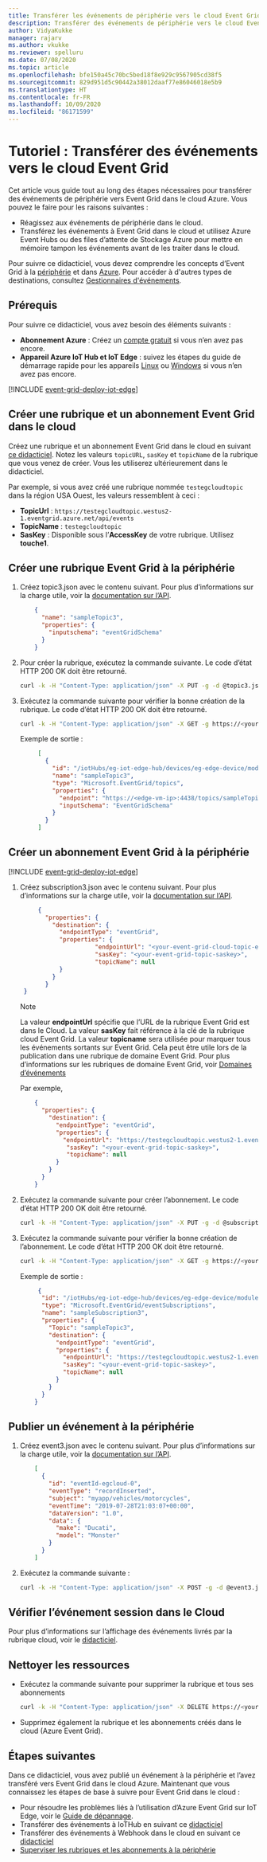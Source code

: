 ```yaml
---
title: Transférer les événements de périphérie vers le cloud Event Grid – Azure Event Grid sur IoT Edge | Microsoft Docs
description: Transférer des événements de périphérie vers le cloud Event Grid
author: VidyaKukke
manager: rajarv
ms.author: vkukke
ms.reviewer: spelluru
ms.date: 07/08/2020
ms.topic: article
ms.openlocfilehash: bfe150a45c70bc5bed18f8e929c9567905cd38f5
ms.sourcegitcommit: 829d951d5c90442a38012daaf77e86046018e5b9
ms.translationtype: HT
ms.contentlocale: fr-FR
ms.lasthandoff: 10/09/2020
ms.locfileid: "86171599"
---
```

# <a name="tutorial-forward-events-to-event-grid-cloud"></a>Tutoriel : Transférer des événements vers le cloud Event Grid

Cet article vous guide tout au long des étapes nécessaires pour transférer des événements de périphérie vers Event Grid dans le cloud Azure. Vous pouvez le faire pour les raisons suivantes :

* Réagissez aux événements de périphérie dans le cloud.
* Transférez les événements à Event Grid dans le cloud et utilisez Azure Event Hubs ou des files d’attente de Stockage Azure pour mettre en mémoire tampon les événements avant de les traiter dans le cloud.

 Pour suivre ce didacticiel, vous devez comprendre les concepts d’Event Grid à la [périphérie](concepts.md) et dans [Azure](../concepts.md). Pour accéder à d'autres types de destinations, consultez [Gestionnaires d'événements](event-handlers.md). 

## <a name="prerequisites"></a>Prérequis 
Pour suivre ce didacticiel, vous avez besoin des éléments suivants :

* **Abonnement Azure** : Créez un [compte gratuit](https://azure.microsoft.com/free) si vous n’en avez pas encore. 
* **Appareil Azure IoT Hub et IoT Edge** : suivez les étapes du guide de démarrage rapide pour les appareils [Linux](../../iot-edge/quickstart-linux.md) ou [Windows](../../iot-edge/quickstart.md) si vous n’en avez pas encore.

[!INCLUDE [event-grid-deploy-iot-edge](../../../includes/event-grid-deploy-iot-edge.md)] 
## <a name="create-event-grid-topic-and-subscription-in-cloud"></a>Créer une rubrique et un abonnement Event Grid dans le cloud

Créez une rubrique et un abonnement Event Grid dans le cloud en suivant [ce didacticiel](../custom-event-quickstart-portal.md). Notez les valeurs `topicURL`, `sasKey` et `topicName` de la rubrique que vous venez de créer. Vous les utiliserez ultérieurement dans le didacticiel.

Par exemple, si vous avez créé une rubrique nommée `testegcloudtopic` dans la région USA Ouest, les valeurs ressemblent à ceci :

* **TopicUrl** : `https://testegcloudtopic.westus2-1.eventgrid.azure.net/api/events`
* **TopicName** : `testegcloudtopic`
* **SasKey** : Disponible sous l’**AccessKey** de votre rubrique. Utilisez **touche1**.

## <a name="create-event-grid-topic-at-the-edge"></a>Créer une rubrique Event Grid à la périphérie

1. Créez topic3.json avec le contenu suivant. Pour plus d’informations sur la charge utile, voir la [documentation sur l’API](api.md).

    ```json
        {
          "name": "sampleTopic3",
          "properties": {
            "inputschema": "eventGridSchema"
          }
        }
    ```
1. Pour créer la rubrique, exécutez la commande suivante. Le code d’état HTTP 200 OK doit être retourné.

    ```sh
    curl -k -H "Content-Type: application/json" -X PUT -g -d @topic3.json https://<your-edge-device-public-ip-here>:4438/topics/sampleTopic3?api-version=2019-01-01-preview
    ```
1. Exécutez la commande suivante pour vérifier la bonne création de la rubrique. Le code d’état HTTP 200 OK doit être retourné.

    ```sh
    curl -k -H "Content-Type: application/json" -X GET -g https://<your-edge-device-public-ip-here>:4438/topics/sampleTopic3?api-version=2019-01-01-preview
    ```

   Exemple de sortie :

   ```json
        [
          {
            "id": "/iotHubs/eg-iot-edge-hub/devices/eg-edge-device/modules/eventgridmodule/topics/sampleTopic3",
            "name": "sampleTopic3",
            "type": "Microsoft.EventGrid/topics",
            "properties": {
              "endpoint": "https://<edge-vm-ip>:4438/topics/sampleTopic3/events?api-version=2019-01-01-preview",
              "inputSchema": "EventGridSchema"
            }
          }
        ]
   ```
  
## <a name="create-event-grid-subscription-at-the-edge"></a>Créer un abonnement Event Grid à la périphérie

[!INCLUDE [event-grid-deploy-iot-edge](../../../includes/event-grid-edge-persist-event-subscriptions.md)]

1. Créez subscription3.json avec le contenu suivant. Pour plus d’informations sur la charge utile, voir la [documentation sur l’API](api.md).

   ```json
        {
          "properties": {
            "destination": {
              "endpointType": "eventGrid",
              "properties": {
                        "endpointUrl": "<your-event-grid-cloud-topic-endpoint-url>?api-version=2018-01-01",
                        "sasKey": "<your-event-grid-topic-saskey>",
                        "topicName": null
              }
            }
          }
    }
   ```

   >[!NOTE]
   > La valeur **endpointUrl** spécifie que l’URL de la rubrique Event Grid est dans le Cloud. La valeur **sasKey** fait référence à la clé de la rubrique cloud Event Grid. La valeur **topicname** sera utilisée pour marquer tous les événements sortants sur Event Grid. Cela peut être utile lors de la publication dans une rubrique de domaine Event Grid. Pour plus d’informations sur les rubriques de domaine Event Grid, voir [Domaines d’événements](../event-domains.md)

    Par exemple,
  
    ```json
        {
          "properties": {
            "destination": {
              "endpointType": "eventGrid",
              "properties": {
                "endpointUrl": "https://testegcloudtopic.westus2-1.eventgrid.azure.net/api/events?api-version=2018-01-01",
                 "sasKey": "<your-event-grid-topic-saskey>",
                 "topicName": null
              }
            }
          }
        }
    ```

2. Exécutez la commande suivante pour créer l’abonnement. Le code d’état HTTP 200 OK doit être retourné.

     ```sh
     curl -k -H "Content-Type: application/json" -X PUT -g -d @subscription3.json https://<your-edge-device-public-ip-here>:4438/topics/sampleTopic3/eventSubscriptions/sampleSubscription3?api-version=2019-01-01-preview
     ```

3. Exécutez la commande suivante pour vérifier la bonne création de l’abonnement. Le code d’état HTTP 200 OK doit être retourné.

    ```sh
    curl -k -H "Content-Type: application/json" -X GET -g https://<your-edge-device-public-ip-here>:4438/topics/sampleTopic3/eventSubscriptions/sampleSubscription3?api-version=2019-01-01-preview
    ```

    Exemple de sortie :

    ```json
         {
          "id": "/iotHubs/eg-iot-edge-hub/devices/eg-edge-device/modules/eventgridmodule/topics/sampleTopic3/eventSubscriptions/sampleSubscription3",
          "type": "Microsoft.EventGrid/eventSubscriptions",
          "name": "sampleSubscription3",
          "properties": {
            "Topic": "sampleTopic3",
            "destination": {
              "endpointType": "eventGrid",
              "properties": {
                "endpointUrl": "https://testegcloudtopic.westus2-1.eventgrid.azure.net/api/events?api-version=2018-01-01",
                "sasKey": "<your-event-grid-topic-saskey>",
                "topicName": null
              }
            }
          }
        }
    ```

## <a name="publish-an-event-at-the-edge"></a>Publier un événement à la périphérie

1. Créez event3.json avec le contenu suivant. Pour plus d’informations sur la charge utile, voir la [documentation sur l’API](api.md).

    ```json
        [
          {
            "id": "eventId-egcloud-0",
            "eventType": "recordInserted",
            "subject": "myapp/vehicles/motorcycles",
            "eventTime": "2019-07-28T21:03:07+00:00",
            "dataVersion": "1.0",
            "data": {
              "make": "Ducati",
              "model": "Monster"
            }
          }
        ]
    ```

1. Exécutez la commande suivante :

    ```sh
    curl -k -H "Content-Type: application/json" -X POST -g -d @event3.json https://<your-edge-device-public-ip-here>:4438/topics/sampleTopic3/events?api-version=2019-01-01-preview
    ```

## <a name="verify-edge-event-in-cloud"></a>Vérifier l’événement session dans le Cloud

Pour plus d’informations sur l’affichage des événements livrés par la rubrique cloud, voir le [didacticiel](../custom-event-quickstart-portal.md).

## <a name="cleanup-resources"></a>Nettoyer les ressources

* Exécutez la commande suivante pour supprimer la rubrique et tous ses abonnements

    ```sh
    curl -k -H "Content-Type: application/json" -X DELETE https://<your-edge-device-public-ip-here>:4438/topics/sampleTopic3?api-version=2019-01-01-preview
    ```

* Supprimez également la rubrique et les abonnements créés dans le cloud (Azure Event Grid).

## <a name="next-steps"></a>Étapes suivantes

Dans ce didacticiel, vous avez publié un événement à la périphérie et l’avez transféré vers Event Grid dans le cloud Azure. Maintenant que vous connaissez les étapes de base à suivre pour Event Grid dans le cloud :

* Pour résoudre les problèmes liés à l’utilisation d’Azure Event Grid sur IoT Edge, voir le [Guide de dépannage](troubleshoot.md).
* Transférer des événements à IoTHub en suivant ce [didacticiel](forward-events-iothub.md)
* Transférer des événements à Webhook dans le cloud en suivant ce [didacticiel](pub-sub-events-webhook-cloud.md)
* [Superviser les rubriques et les abonnements à la périphérie](monitor-topics-subscriptions.md)
